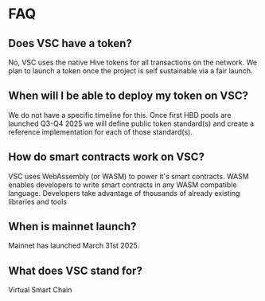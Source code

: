# FAQ

## Does VSC have a token?
No, VSC uses the native Hive tokens for all transactions on the network. We plan to launch a token once the project is self sustainable via a fair launch.

## When will I be able to deploy my token on VSC?

We do not have a specific timeline for this.
Once first HBD pools are launched Q3-Q4 2025 we will define public token standard(s) and create a reference implementation for each of those standard(s).

## How do smart contracts work on VSC?
VSC uses WebAssembly (or WASM) to power it's smart contracts. WASM enables developers to write smart contracts in any WASM compatible language. Developers take advantage of thousands of already existing libraries and tools

## When is mainnet launch?
Mainnet has launched March 31st 2025.

## What does VSC stand for?
Virtual Smart Chain
